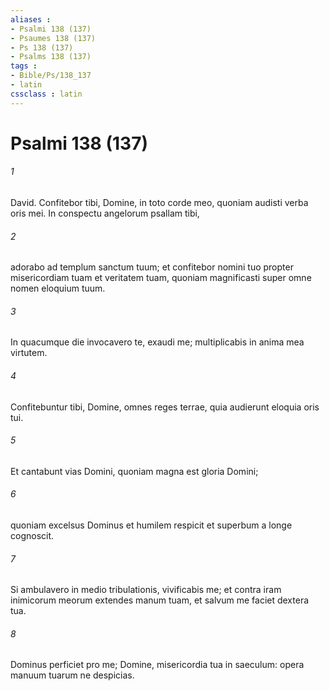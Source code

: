 ```yaml
---
aliases : 
- Psalmi 138 (137)
- Psaumes 138 (137)
- Ps 138 (137)
- Psalms 138 (137)
tags : 
- Bible/Ps/138_137
- latin
cssclass : latin
---
```


# Psalmi 138 (137)

###### 1
David. Confitebor tibi, Domine, in toto corde meo, quoniam audisti verba oris mei. In conspectu angelorum psallam tibi,
###### 2
adorabo ad templum sanctum tuum; et confitebor nomini tuo propter misericordiam tuam et veritatem tuam, quoniam magnificasti super omne nomen eloquium tuum.
###### 3
In quacumque die invocavero te, exaudi me; multiplicabis in anima mea virtutem.
###### 4
Confitebuntur tibi, Domine, omnes reges terrae, quia audierunt eloquia oris tui.
###### 5
Et cantabunt vias Domini, quoniam magna est gloria Domini;
###### 6
quoniam excelsus Dominus et humilem respicit et superbum a longe cognoscit.
###### 7
Si ambulavero in medio tribulationis, vivificabis me; et contra iram inimicorum meorum extendes manum tuam, et salvum me faciet dextera tua.
###### 8
Dominus perficiet pro me; Domine, misericordia tua in saeculum: opera manuum tuarum ne despicias.
